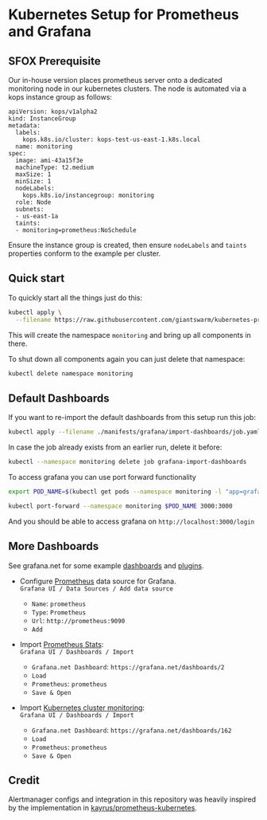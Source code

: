 # Kubernetes Setup for Prometheus and Grafana

## SFOX Prerequisite
Our in-house version places prometheus server onto a dedicated monitoring node in
our kubernetes clusters. The node is automated via a kops instance group as
follows:

```
apiVersion: kops/v1alpha2
kind: InstanceGroup
metadata:
  labels:
    kops.k8s.io/cluster: kops-test-us-east-1.k8s.local
  name: monitoring
spec:
  image: ami-43a15f3e
  machineType: t2.medium
  maxSize: 1
  minSize: 1
  nodeLabels:
    kops.k8s.io/instancegroup: monitoring
  role: Node
  subnets:
  - us-east-1a
  taints:
  - monitoring=prometheus:NoSchedule
```

Ensure the instance group is created, then ensure `nodeLabels` and `taints` properties
conform to the example per cluster.

## Quick start

To quickly start all the things just do this:
```bash
kubectl apply \
  --filename https://raw.githubusercontent.com/giantswarm/kubernetes-prometheus/master/manifests-all.yaml
```

This will create the namespace `monitoring` and bring up all components in there.

To shut down all components again you can just delete that namespace:
```bash
kubectl delete namespace monitoring
```

## Default Dashboards

If you want to re-import the default dashboards from this setup run this job:
```bash
kubectl apply --filename ./manifests/grafana/import-dashboards/job.yaml
```

In case the job already exists from an earlier run, delete it before:
```bash
kubectl --namespace monitoring delete job grafana-import-dashboards
```

To access grafana you can use port forward functionality
```bash
export POD_NAME=$(kubectl get pods --namespace monitoring -l "app=grafana,component=core" -o jsonpath="{.items[0].metadata.name}")

kubectl port-forward --namespace monitoring $POD_NAME 3000:3000
```
And you should be able to access grafana on `http://localhost:3000/login`

## More Dashboards

See grafana.net for some example [dashboards](https://grafana.net/dashboards) and [plugins](https://grafana.net/plugins).

- Configure [Prometheus](https://grafana.net/plugins/prometheus) data source for Grafana.<br/>
`Grafana UI / Data Sources / Add data source`
  - `Name`: `prometheus`
  - `Type`: `Prometheus`
  - `Url`: `http://prometheus:9090`
  - `Add`

- Import [Prometheus Stats](https://grafana.net/dashboards/2):<br/>
  `Grafana UI / Dashboards / Import`
  - `Grafana.net Dashboard`: `https://grafana.net/dashboards/2`
  - `Load`
  - `Prometheus`: `prometheus`
  - `Save & Open`

- Import [Kubernetes cluster monitoring](https://grafana.net/dashboards/162):<br/>
  `Grafana UI / Dashboards / Import`
  - `Grafana.net Dashboard`: `https://grafana.net/dashboards/162`
  - `Load`
  - `Prometheus`: `prometheus`
  - `Save & Open`

## Credit

Alertmanager configs and integration in this repository was heavily inspired by the implementation in [kayrus/prometheus-kubernetes](https://github.com/kayrus/prometheus-kubernetes).
